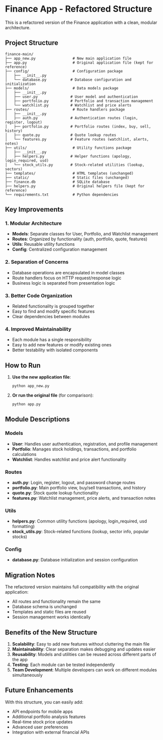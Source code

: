 # Finance App - Refactored Structure

This is a refactored version of the Finance application with a clean, modular architecture.

## Project Structure

```
finance-main/
├── app_new.py                 # New main application file
├── app.py                     # Original application file (kept for reference)
├── config/                    # Configuration package
│   ├── __init__.py
│   └── database.py           # Database configuration and initialization
├── models/                    # Data models package
│   ├── __init__.py
│   ├── user.py               # User model and authentication
│   ├── portfolio.py          # Portfolio and transaction management
│   └── watchlist.py          # Watchlist and price alerts
├── routes/                    # Route handlers package
│   ├── __init__.py
│   ├── auth.py               # Authentication routes (login, register, logout)
│   ├── portfolio.py          # Portfolio routes (index, buy, sell, history)
│   ├── quote.py              # Quote lookup routes
│   └── features.py           # Feature routes (watchlist, alerts, notes)
├── utils/                     # Utility functions package
│   ├── __init__.py
│   ├── helpers.py            # Helper functions (apology, login_required, usd)
│   └── stock_utils.py        # Stock-related utilities (lookup, sectors)
├── templates/                 # HTML templates (unchanged)
├── static/                    # Static files (unchanged)
├── finance.db                 # SQLite database
├── helpers.py                 # Original helpers file (kept for reference)
└── requirements.txt           # Python dependencies
```

## Key Improvements

### 1. **Modular Architecture**
- **Models**: Separate classes for User, Portfolio, and Watchlist management
- **Routes**: Organized by functionality (auth, portfolio, quote, features)
- **Utils**: Reusable utility functions
- **Config**: Centralized configuration management

### 2. **Separation of Concerns**
- Database operations are encapsulated in model classes
- Route handlers focus on HTTP request/response logic
- Business logic is separated from presentation logic

### 3. **Better Code Organization**
- Related functionality is grouped together
- Easy to find and modify specific features
- Clear dependencies between modules

### 4. **Improved Maintainability**
- Each module has a single responsibility
- Easy to add new features or modify existing ones
- Better testability with isolated components

## How to Run

1. **Use the new application file**:
   ```bash
   python app_new.py
   ```

2. **Or run the original file** (for comparison):
   ```bash
   python app.py
   ```

## Module Descriptions

### Models
- **User**: Handles user authentication, registration, and profile management
- **Portfolio**: Manages stock holdings, transactions, and portfolio calculations
- **Watchlist**: Handles watchlist and price alert functionality

### Routes
- **auth.py**: Login, register, logout, and password change routes
- **portfolio.py**: Main portfolio view, buy/sell transactions, and history
- **quote.py**: Stock quote lookup functionality
- **features.py**: Watchlist management, price alerts, and transaction notes

### Utils
- **helpers.py**: Common utility functions (apology, login_required, usd formatting)
- **stock_utils.py**: Stock-related functions (lookup, sector info, popular stocks)

### Config
- **database.py**: Database initialization and session configuration

## Migration Notes

The refactored version maintains full compatibility with the original application:
- All routes and functionality remain the same
- Database schema is unchanged
- Templates and static files are reused
- Session management works identically

## Benefits of the New Structure

1. **Scalability**: Easy to add new features without cluttering the main file
2. **Maintainability**: Clear separation makes debugging and updates easier
3. **Reusability**: Models and utilities can be reused across different parts of the app
4. **Testing**: Each module can be tested independently
5. **Team Development**: Multiple developers can work on different modules simultaneously

## Future Enhancements

With this structure, you can easily add:
- API endpoints for mobile apps
- Additional portfolio analysis features
- Real-time stock price updates
- Advanced user preferences
- Integration with external financial APIs 